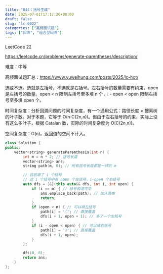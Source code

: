 ```yaml
---
title: "044：括号生成"
date: 2025-07-01T17:17:26+08:00
draft: false
slug: "lc-0022"
categories: ["高频面试题"]
tags: ["回溯", "组合型回溯"]
---
```


LeetCode 22

https://leetcode.cn/problems/generate-parentheses/description/

难度：中等

高频面试题汇总：https://www.yuweihung.com/posts/2025/lc-hot/

选或不选。选就是左括号，不选就是右括号。左右括号的数量需要有约束，open 是左括号的数量。open < n 限制左括号至多填 n 个，i - open < open 限制右括号至多填 open 个。

时间复杂度：分析回溯问题的时间复杂度，有一个通用公式：路径长度 × 搜索树的叶子数。对于本题，它等于 O(n⋅C(2n,n))。但由于左右括号的约束，实际上没有这么多叶子，根据 Catalan 数，实际的时间复杂度为 O(C(2n,n))。

空间复杂度：O(n)。返回值的空间不计入。

<!--more-->

```cpp
class Solution {
public:
    vector<string> generateParenthesis(int n) {
        int m = n * 2; // 括号长度
        vector<string> ans;
        string path(m, 0); // 所有括号长度都是一样的 m

        // 目前填了 i 个括号
        // 这 i 个括号中有 open 个左括号，i-open 个右括号
        auto dfs = [&](this auto&& dfs, int i, int open) {
            if (i == m) { // 括号构造完毕
                ans.emplace_back(path); // 加入答案
                return;
            }
            if (open < n) { // 可以填左括号
                path[i] = '('; // 直接覆盖
                dfs(i + 1, open + 1); // 多了一个左括号
            }
            if (i - open < open) { // 可以填右括号
                path[i] = ')'; // 直接覆盖
                dfs(i + 1, open);
            }
        };

        dfs(0, 0);
        return ans;
    }
};
```
